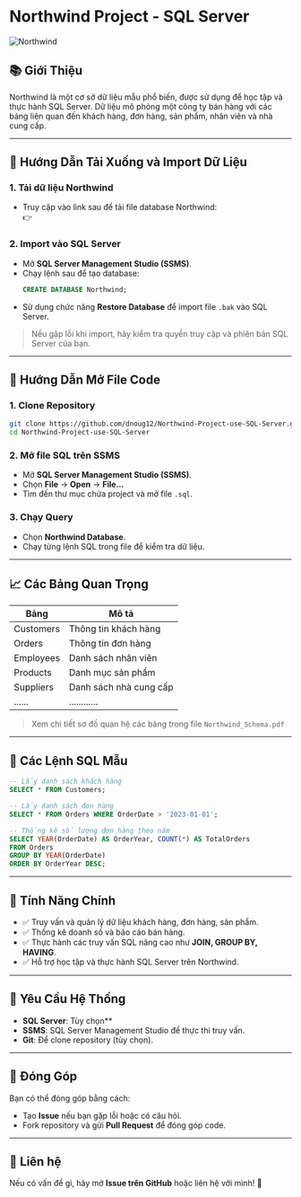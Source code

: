 # Northwind Project - SQL Server  

![Northwind](https://upload.wikimedia.org/wikipedia/commons/2/29/Northwind_database_schema.png)

## 📚 Giới Thiệu  
Northwind là một cơ sở dữ liệu mẫu phổ biến, được sử dụng để học tập và thực hành SQL Server. Dữ liệu mô phỏng một công ty bán hàng với các bảng liên quan đến khách hàng, đơn hàng, sản phẩm, nhân viên và nhà cung cấp.

---

## 👥 Hướng Dẫn Tải Xuống và Import Dữ Liệu  

### 1. Tải dữ liệu Northwind  
   - Truy cập vào link sau để tải file database Northwind:  
     👉 

### 2. Import vào SQL Server  
   - Mở **SQL Server Management Studio (SSMS)**.  
   - Chạy lệnh sau để tạo database:  
     ```sql
     CREATE DATABASE Northwind;
     ```
   - Sử dụng chức năng **Restore Database** để import file `.bak` vào SQL Server.  

> Nếu gặp lỗi khi import, hãy kiểm tra quyền truy cập và phiên bản SQL Server của bạn.

---

## 👤 Hướng Dẫn Mở File Code  

### 1. Clone Repository  
   ```bash
   git clone https://github.com/dnoug12/Northwind-Project-use-SQL-Server.git
   cd Northwind-Project-use-SQL-Server
   ```

### 2. Mở file SQL trên SSMS  
   - Mở **SQL Server Management Studio (SSMS)**.  
   - Chọn **File** → **Open** → **File...**  
   - Tìm đến thư mục chứa project và mở file `.sql`.  

### 3. Chạy Query  
   - Chọn **Northwind Database**.  
   - Chạy từng lệnh SQL trong file để kiểm tra dữ liệu.  

---

## 📈 Các Bảng Quan Trọng  

| Bảng       | Mô tả |
|------------|-------|
| Customers  | Thông tin khách hàng |
| Orders     | Thông tin đơn hàng |
| Employees  | Danh sách nhân viên |
| Products   | Danh mục sản phẩm |
| Suppliers  | Danh sách nhà cung cấp |
| ......     | ............
> Xem chi tiết sơ đồ quan hệ các bảng trong file `Northwind_Schema.pdf`

---

## 🔧 Các Lệnh SQL Mẫu  

```sql
-- Lấy danh sách khách hàng
SELECT * FROM Customers;

-- Lấy danh sách đơn hàng
SELECT * FROM Orders WHERE OrderDate > '2023-01-01';

-- Thống kê số lượng đơn hàng theo năm
SELECT YEAR(OrderDate) AS OrderYear, COUNT(*) AS TotalOrders 
FROM Orders 
GROUP BY YEAR(OrderDate)
ORDER BY OrderYear DESC;
```

---

## 💎 Tính Năng Chính  
- ✅ Truy vấn và quản lý dữ liệu khách hàng, đơn hàng, sản phẩm.
- ✅ Thống kê doanh số và báo cáo bán hàng.
- ✅ Thực hành các truy vấn SQL nâng cao như **JOIN, GROUP BY, HAVING**.
- ✅ Hỗ trợ học tập và thực hành SQL Server trên Northwind.

---

## 📍 Yêu Cầu Hệ Thống  
- **SQL Server**: Tùy chọn**
- **SSMS**: SQL Server Management Studio để thực thi truy vấn.
- **Git**: Để clone repository (tùy chọn).

---

## 👤 Đóng Góp  
Bạn có thể đóng góp bằng cách:
- Tạo **Issue** nếu bạn gặp lỗi hoặc có câu hỏi.
- Fork repository và gửi **Pull Request** để đóng góp code.

---

## 📌 Liên hệ  
Nếu có vấn đề gì, hãy mở **Issue trên GitHub** hoặc liên hệ với mình! 🚀  


